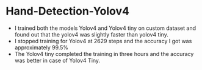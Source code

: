 # Hand-Detection-Yolov4
<ul>
<li>I trained both the models Yolov4 and Yolov4 tiny on custom dataset and found out that the yolov4 was slightly faster than yolov4 tiny.
<li>I stopped training for Yolov4 at 2629 steps and the accuracy I got was approximately 99.5%
<li>The Yolov4 tiny completed the training in three hours and the accuracy was better in case of Yolov4 Tiny. 
</ul>
